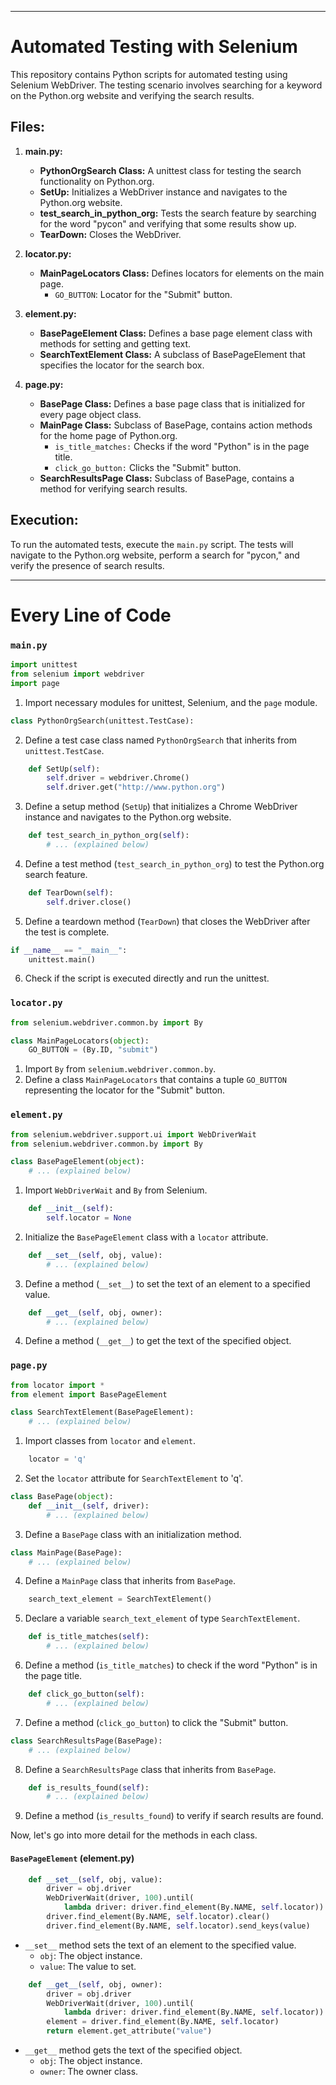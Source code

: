

---

# Automated Testing with Selenium

This repository contains Python scripts for automated testing using Selenium WebDriver. The testing scenario involves searching for a keyword on the Python.org website and verifying the search results.

## Files:

1. **main.py:**
   - **PythonOrgSearch Class:** A unittest class for testing the search functionality on Python.org.
   - **SetUp:** Initializes a WebDriver instance and navigates to the Python.org website.
   - **test_search_in_python_org:** Tests the search feature by searching for the word "pycon" and verifying that some results show up.
   - **TearDown:** Closes the WebDriver.

2. **locator.py:**
   - **MainPageLocators Class:** Defines locators for elements on the main page.
     - `GO_BUTTON`: Locator for the "Submit" button.

3. **element.py:**
   - **BasePageElement Class:** Defines a base page element class with methods for setting and getting text.
   - **SearchTextElement Class:** A subclass of BasePageElement that specifies the locator for the search box.

4. **page.py:**
   - **BasePage Class:** Defines a base page class that is initialized for every page object class.
   - **MainPage Class:** Subclass of BasePage, contains action methods for the home page of Python.org.
     - `is_title_matches:` Checks if the word "Python" is in the page title.
     - `click_go_button:` Clicks the "Submit" button.
   - **SearchResultsPage Class:** Subclass of BasePage, contains a method for verifying search results.

## Execution:

To run the automated tests, execute the `main.py` script. The tests will navigate to the Python.org website, perform a search for "pycon," and verify the presence of search results.

---

# Every Line of Code

### `main.py`

```python
import unittest
from selenium import webdriver
import page
```

1. Import necessary modules for unittest, Selenium, and the `page` module.

```python
class PythonOrgSearch(unittest.TestCase):
```

2. Define a test case class named `PythonOrgSearch` that inherits from `unittest.TestCase`.

```python
    def SetUp(self):
        self.driver = webdriver.Chrome()
        self.driver.get("http://www.python.org")
```

3. Define a setup method (`SetUp`) that initializes a Chrome WebDriver instance and navigates to the Python.org website.

```python
    def test_search_in_python_org(self):
        # ... (explained below)
```

4. Define a test method (`test_search_in_python_org`) to test the Python.org search feature.

```python
    def TearDown(self):
        self.driver.close()
```

5. Define a teardown method (`TearDown`) that closes the WebDriver after the test is complete.

```python
if __name__ == "__main__":
    unittest.main()
```

6. Check if the script is executed directly and run the unittest.

### `locator.py`

```python
from selenium.webdriver.common.by import By

class MainPageLocators(object):
    GO_BUTTON = (By.ID, "submit")
```

1. Import `By` from `selenium.webdriver.common.by`.
2. Define a class `MainPageLocators` that contains a tuple `GO_BUTTON` representing the locator for the "Submit" button.

### `element.py`

```python
from selenium.webdriver.support.ui import WebDriverWait
from selenium.webdriver.common.by import By

class BasePageElement(object):
    # ... (explained below)
```

1. Import `WebDriverWait` and `By` from Selenium.

```python
    def __init__(self):
        self.locator = None
```

2. Initialize the `BasePageElement` class with a `locator` attribute.

```python
    def __set__(self, obj, value):
        # ... (explained below)
```

3. Define a method (`__set__`) to set the text of an element to a specified value.

```python
    def __get__(self, obj, owner):
        # ... (explained below)
```

4. Define a method (`__get__`) to get the text of the specified object.

### `page.py`

```python
from locator import *
from element import BasePageElement

class SearchTextElement(BasePageElement):
    # ... (explained below)
```

1. Import classes from `locator` and `element`.

```python
    locator = 'q'
```

2. Set the `locator` attribute for `SearchTextElement` to 'q'.

```python
class BasePage(object):
    def __init__(self, driver):
        # ... (explained below)
```

3. Define a `BasePage` class with an initialization method.

```python
class MainPage(BasePage):
    # ... (explained below)
```

4. Define a `MainPage` class that inherits from `BasePage`.

```python
    search_text_element = SearchTextElement()
```

5. Declare a variable `search_text_element` of type `SearchTextElement`.

```python
    def is_title_matches(self):
        # ... (explained below)
```

6. Define a method (`is_title_matches`) to check if the word "Python" is in the page title.

```python
    def click_go_button(self):
        # ... (explained below)
```

7. Define a method (`click_go_button`) to click the "Submit" button.

```python
class SearchResultsPage(BasePage):
    # ... (explained below)
```

8. Define a `SearchResultsPage` class that inherits from `BasePage`.

```python
    def is_results_found(self):
        # ... (explained below)
```

9. Define a method (`is_results_found`) to verify if search results are found.

Now, let's go into more detail for the methods in each class.

#### `BasePageElement` (element.py)

```python
    def __set__(self, obj, value):
        driver = obj.driver
        WebDriverWait(driver, 100).until(
            lambda driver: driver.find_element(By.NAME, self.locator))
        driver.find_element(By.NAME, self.locator).clear()
        driver.find_element(By.NAME, self.locator).send_keys(value)
```

- `__set__` method sets the text of an element to the specified value.
  - `obj`: The object instance.
  - `value`: The value to set.

```python
    def __get__(self, obj, owner):
        driver = obj.driver
        WebDriverWait(driver, 100).until(
            lambda driver: driver.find_element(By.NAME, self.locator))
        element = driver.find_element(By.NAME, self.locator)
        return element.get_attribute("value")
```

- `__get__` method gets the text of the specified object.
  - `obj`: The object instance.
  - `owner`: The owner class.

